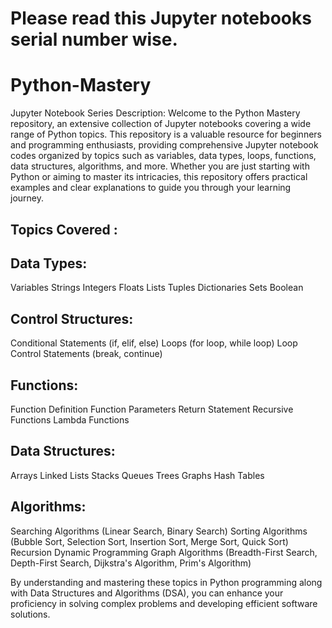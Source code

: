 # Please read this Jupyter notebooks serial number wise.
# Python-Mastery
Jupyter Notebook Series Description: Welcome to the Python Mastery repository, an extensive collection of Jupyter notebooks covering a wide range of Python topics. This repository is a valuable resource for beginners and programming enthusiasts, providing comprehensive Jupyter notebook codes organized by topics such as variables, data types, loops, functions, data structures, algorithms, and more. Whether you are just starting with Python or aiming to master its intricacies, this repository offers practical examples and clear explanations to guide you through your learning journey.
## Topics Covered : 

## Data Types:
Variables
Strings
Integers
Floats
Lists
Tuples
Dictionaries
Sets
Boolean

## Control Structures:
Conditional Statements (if, elif, else)
Loops (for loop, while loop)
Loop Control Statements (break, continue)

## Functions:
Function Definition
Function Parameters
Return Statement
Recursive Functions
Lambda Functions

## Data Structures:
Arrays
Linked Lists
Stacks
Queues
Trees
Graphs
Hash Tables

## Algorithms:
Searching Algorithms (Linear Search, Binary Search)
Sorting Algorithms (Bubble Sort, Selection Sort, Insertion Sort, Merge Sort, Quick Sort)
Recursion
Dynamic Programming
Graph Algorithms (Breadth-First Search, Depth-First Search, Dijkstra's Algorithm, Prim's Algorithm)

By understanding and mastering these topics in Python programming along with Data Structures and Algorithms (DSA), you can enhance your proficiency in solving complex problems and developing efficient software solutions.
